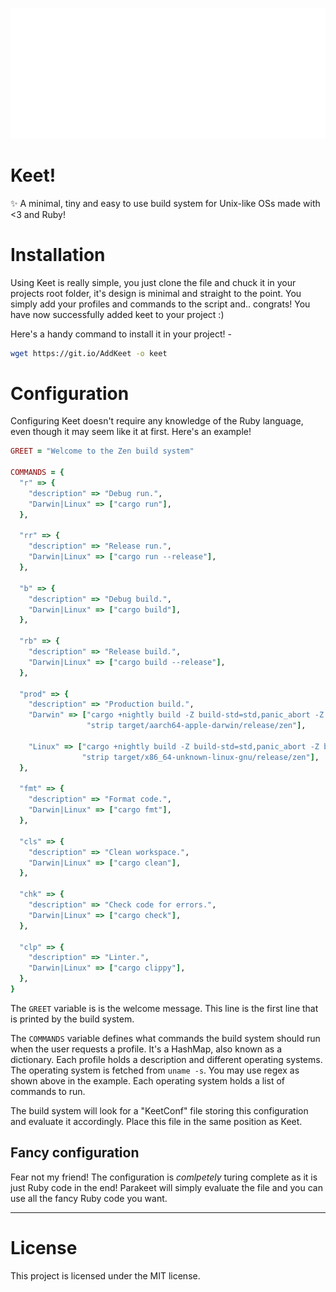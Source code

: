 [![Header](header.svg)](https://github.com/Yush08/Keet/)
# Keet!
✨ A minimal, tiny and easy to use build system for Unix-like OSs made with <3 and Ruby!

# Installation
Using Keet is really simple, you just clone the file and chuck it in your projects root folder, it's design is minimal and straight to the point. You simply add your profiles and commands to the script and.. congrats! You have now successfully added keet to your project :)      
      
Here's a handy command to install it in your project! - 
```sh
wget https://git.io/AddKeet -o keet
``` 

# Configuration
Configuring Keet doesn't require any knowledge of the Ruby language, even though it may seem like it at first. Here's an example!

```ruby
GREET = "Welcome to the Zen build system"

COMMANDS = {
  "r" => {
    "description" => "Debug run.",
    "Darwin|Linux" => ["cargo run"],
  },

  "rr" => {
    "description" => "Release run.",
    "Darwin|Linux" => ["cargo run --release"],
  },

  "b" => {
    "description" => "Debug build.",
    "Darwin|Linux" => ["cargo build"],
  },

  "rb" => {
    "description" => "Release build.",
    "Darwin|Linux" => ["cargo build --release"],
  },

  "prod" => {
    "description" => "Production build.",
    "Darwin" => ["cargo +nightly build -Z build-std=std,panic_abort -Z build-std-features=panic_immediate_abort --target aarch64-apple-darwin --release",
                 "strip target/aarch64-apple-darwin/release/zen"],

    "Linux" => ["cargo +nightly build -Z build-std=std,panic_abort -Z build-std-features=panic_immediate_abort --target x86_64-unknown-linux-gnu --release",
                "strip target/x86_64-unknown-linux-gnu/release/zen"],
  },

  "fmt" => {
    "description" => "Format code.",
    "Darwin|Linux" => ["cargo fmt"],
  },

  "cls" => {
    "description" => "Clean workspace.",
    "Darwin|Linux" => ["cargo clean"],
  },

  "chk" => {
    "description" => "Check code for errors.",
    "Darwin|Linux" => ["cargo check"],
  },

  "clp" => {
    "description" => "Linter.",
    "Darwin|Linux" => ["cargo clippy"],
  },
}

```

The `GREET` variable is is the welcome message. This line is the first line that is printed by the build system.               
        
The `COMMANDS` variable defines what commands the build system should run when the user requests a profile. It's a HashMap, also known as a dictionary. Each profile holds a description and different operating systems. The operating system is fetched from `uname -s`. You may use regex as shown above in the example. Each operating system holds a list of commands to run.     
     
The build system will look for a "KeetConf" file storing this configuration and evaluate it accordingly. Place this file in the same position as Keet.

## Fancy configuration
Fear not my friend! The configuration is *comlpetely* turing complete as it is just Ruby code in the end! Parakeet will simply evaluate the file and you can use all the fancy Ruby code you want.
___

# License
This project is licensed under the MIT license.
